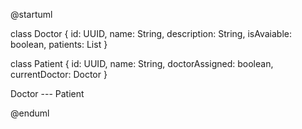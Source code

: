 @startuml

class Doctor {
    id: UUID,
    name: String,
    description: String,
    isAvaiable: boolean,
    patients: List<Patient>
}

class Patient {
    id: UUID,
    name: String,
    doctorAssigned: boolean,
    currentDoctor: Doctor
}

Doctor --- Patient

@enduml